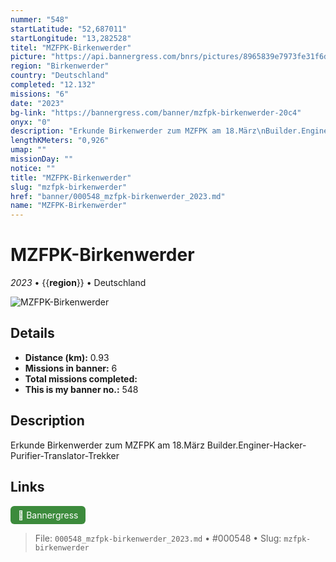 ```yaml
---
nummer: "548"
startLatitude: "52,687011"
startLongitude: "13,282528"
titel: "MZFPK-Birkenwerder"
picture: "https://api.bannergress.com/bnrs/pictures/8965839e7973fe31f6de0b7f9ce72fe5"
region: "Birkenwerder"
country: "Deutschland"
completed: "12.132"
missions: "6"
date: "2023"
bg-link: "https://bannergress.com/banner/mzfpk-birkenwerder-20c4"
onyx: "0"
description: "Erkunde Birkenwerder zum MZFPK am 18.März\nBuilder.Enginer-Hacker-Purifier-Translator-Trekker"
lengthKMeters: "0,926"
umap: ""
missionDay: ""
notice: ""
title: "MZFPK-Birkenwerder"
slug: "mzfpk-birkenwerder"
href: "banner/000548_mzfpk-birkenwerder_2023.md"
name: "MZFPK-Birkenwerder"
---
```

# MZFPK-Birkenwerder

*2023* • {{__region__}} • Deutschland

![MZFPK-Birkenwerder](https://api.bannergress.com/bnrs/pictures/8965839e7973fe31f6de0b7f9ce72fe5)



## Details
- **Distance (km):** 0.93
- **Missions in banner:** 6
- **Total missions completed:** 
- **This is my banner no.:** 548



## Description
Erkunde Birkenwerder zum MZFPK am 18.März
Builder.Enginer-Hacker-Purifier-Translator-Trekker



## Links
<a href="https://bannergress.com/banner/mzfpk-birkenwerder-20c4" target="_blank" style="display:inline-block;margin-right:8px;padding:6px 12px;background:#3c8b3c;color:#fff;text-decoration:none;border-radius:6px;">🔗 Bannergress</a>



> File: `000548_mzfpk-birkenwerder_2023.md` • #000548 • Slug: `mzfpk-birkenwerder`
